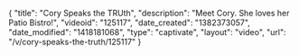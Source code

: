 {
    "title": "Cory Speaks the TRUth",
    "description": "Meet Cory. She loves her Patio Bistro!",
    "videoid": "125117",
    "date_created": "1382373057",
    "date_modified": "1418181068",
    "type": "captivate",
    "layout": "video",
    "url": "\/v\/cory-speaks-the-truth\/125117"
}